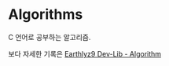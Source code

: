 # Algorithms

C 언어로 공부하는 알고리즘.

보다 자세한 기록은 [Earthlyz9 Dev-Lib - Algorithm](https://earthlyz9-dev.oopy.io/ab4fc36f-b135-4301-83db-7809bdf6dc9c)